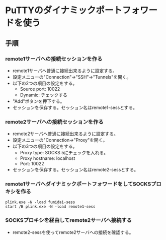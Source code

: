 ﻿# PuTTYのダイナミックポートフォワードを使う

## 手順
### remote1サーバへの接続セッションを作る

- remote1サーバへ普通に接続出来るように設定する。
- 設定メニューの"Connection"→"SSH"→"Tunnels"を開く。
- 以下の2つの項目の設定をする。
  - Source port: 10022
  - Dynamic: チェックする
- "Add"ボタンを押下する。
- セッションを保存する。セッション名はremote1-sessとする。

### remote2サーバへの接続セッションを作る

- remote2サーバへ普通に接続出来るように設定する。
- 設定メニューの"Connection→"Proxy"を開く。
- 以下の3つの項目の設定をする。
  - Proxy type: SOCKS 5にチェックを入れる。
  - Proxy hostname: localhost
  - Port: 10022
- セッションを保存する。セッション名はremote2-sessとする。

### remote1サーバへダイナミックポートフォワードをしてSOCKSプロキシを作る

```
plink.exe -N -load fumidai-sess
start /B plink.exe -N -load remote1-sess
```

### SOCKSプロキシを経由してremote2サーバへ接続する

- remote2-sessを使ってremote2サーバへの接続を確認する。
